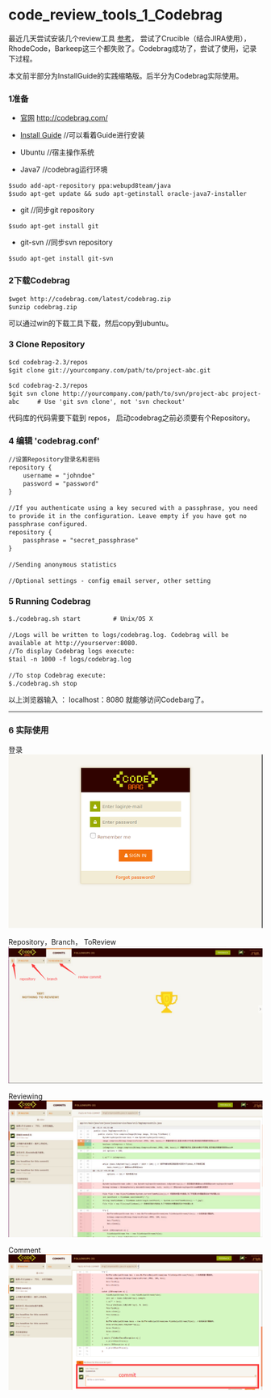 # code_review_tools_1_Codebrag

最近几天尝试安装几个review工具 [参考](http://note.youdao.com/)， 尝试了Crucible（结合JIRA使用），RhodeCode，Barkeep这三个都失败了。Codebrag成功了，尝试了使用，记录下过程。

本文前半部分为InstallGuide的实践缩略版。后半分为Codebrag实际使用。


### 1准备  
- [官网](http://codebrag.com/)  http://codebrag.com/

- [Install Guide](http://codebrag.com/)  //可以看着Guide进行安装

- Ubuntu //宿主操作系统

- Java7 //codebrag运行环境  

```
$sudo add-apt-repository ppa:webupd8team/java  
$sudo apt-get update && sudo apt-getinstall oracle-java7-installer
```


- git  //同步git repository    

```
$sudo apt-get install git
```


- git-svn //同步svn repository  
```
$sudo apt-get install git-svn
```

### 2下载Codebrag

```
$wget http://codebrag.com/latest/codebrag.zip  
$unzip codebrag.zip
```
可以通过win的下载工具下载，然后copy到ubuntu。

### 3 Clone Repository

```
$cd codebrag-2.3/repos
$git clone git://yourcompany.com/path/to/project-abc.git
```

```
$cd codebrag-2.3/repos
$git svn clone http://yourcompany.com/path/to/svn/project-abc project-abc     # Use 'git svn clone', not 'svn checkout'
```
代码库的代码需要下载到 repos， 启动codebrag之前必须要有个Repository。

### 4 编辑 'codebrag.conf'

```
//设置Repository登录名和密码
repository {
    username = "johndoe"
    password = "password"
}

//If you authenticate using a key secured with a passphrase, you need to provide it in the configuration. Leave empty if you have got no passphrase configured.
repository {
    passphrase = "secret_passphrase"
}

//Sending anonymous statistics

//Optional settings - config email server, other setting

```

### 5 Running Codebrag

```
$./codebrag.sh start         # Unix/OS X

//Logs will be written to logs/codebrag.log. Codebrag will be available at http://yourserver:8080.
//To display Codebrag logs execute:
$tail -n 1000 -f logs/codebrag.log

//To stop Codebrag execute:
$./codebrag.sh stop
```

以上浏览器输入 ： localhost：8080 就能够访问Codebarg了。



---



### 6 实际使用
登录
![A](https://github.com/iAmeng/code_review_tools_1_Codebrag/blob/master/images/codebrag_a.png?raw=true)

Repository，Branch， ToReview
![image](https://github.com/iAmeng/code_review_tools_1_Codebrag/blob/master/images/codebrag_b.png?raw=true)

Reviewing
![image](https://github.com/iAmeng/code_review_tools_1_Codebrag/blob/master/images/codebrag_c.png?raw=true)

Comment
![image](https://github.com/iAmeng/code_review_tools_1_Codebrag/blob/master/images/codebrag_d.png?raw=true)
